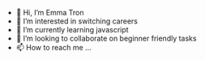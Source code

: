 - 👋 Hi, I’m Emma Tron
- 👀 I’m interested in switching careers
- 🌱 I’m currently learning javascript
- 💞️ I’m looking to collaborate on beginner friendly tasks
- 📫 How to reach me ...

<!---
tron88emma/tron88emma is a ✨ special ✨ repository because its `README.md` (this file) appears on your GitHub profile.
You can click the Preview link to take a look at your changes.
--->
